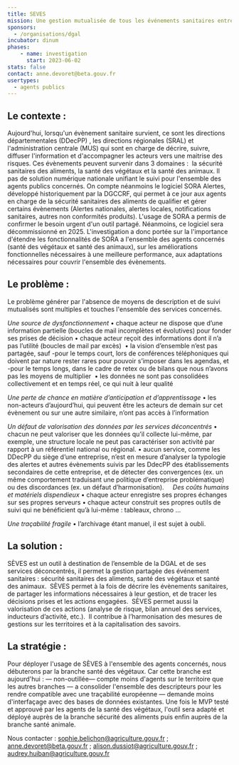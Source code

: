 ```yaml
---
title: SEVES
mission: Une gestion mutualisée de tous les événements sanitaires entre la DGAL et les services déconcentrés
sponsors: 
  - /organisations/dgal
incubator: dinum
phases:
    - name: investigation
      start: 2023-06-02
stats: false
contact: anne.devoret@beta.gouv.fr
usertypes:
  - agents publics
---
```


## Le contexte :
Aujourd'hui, lorsqu'un évènement sanitaire survient, ce sont les directions départementales (DDecPP) , les directions régionales (SRAL) et l'administration centrale (MUS) qui sont en charge de décrire, suivre, diffuser l'information et d'accompagner les acteurs vers une maitrise des risques. Ces évènements peuvent survenir dans 3 domaines :  la sécurité sanitaires des aliments, la santé des végétaux et la santé des animaux. Il pas de solution numérique nationale unifiant le suivi pour l'ensemble des agents publics concernés. On compte néanmoins le logiciel SORA Alertes, développé historiquement par la DGCCRF, qui permet à ce jour aux agents en charge de la sécurité sanitaires des aliments de qualifier et gérer certains évènements (Alertes nationales, alertes locales, notifications sanitaires, autres non conformités produits). L'usage de SORA a permis de confirmer le besoin urgent d'un outil partagé. Néanmoins, ce logiciel sera décommissionné en 2025.
L'investigation a donc portée sur la l'importance d'étendre les fonctionnalités de SORA a l'ensemble des agents concernés (santé des végétaux et santé des animaux), sur les améliorations fonctionnelles nécessaires à une meilleure performance, aux adaptations nécessaires pour couvrir l'ensemble des évènements.


## Le problème : 

Le problème générer par l'absence de moyens de description et de suivi mutualisés sont multiples et touches l'ensemble des services concernés.

*Une source de dysfonctionnement*
• chaque acteur ne dispose que d’une information partielle (boucles de mail incomplètes et évolutives) pour fonder ses prises de décision
• chaque acteur reçoit des informations dont il n’a pas l’utilité (boucles de mail par excès) 
• la vision d’ensemble n’est pas partagée, sauf -pour le temps court, lors de conférences téléphoniques qui doivent par nature rester rares pour pouvoir s’imposer dans les agendas, et -pour le temps longs, dans le cadre de retex ou de bilans que nous n’avons pas les moyens de multiplier 
• les données ne sont pas consolidées collectivement et en temps réel, ce qui nuit à leur qualité 

*Une perte de chance en matière d’anticipation et d’apprentissage*
• les non-acteurs d’aujourd’hui, qui peuvent être les acteurs de demain sur cet évènement ou sur une autre similaire, n’ont pas accès à l’information 

*Un défaut de valorisation des données par les services déconcentrés*
• chacun ne peut valoriser que les données qu’il collecte lui-même, par exemple, une structure locale ne peut pas caractériser son activité par rapport à un référentiel national ou régional.
• aucun service, comme les DDecPP du siège d’une entreprise, n’est en mesure d’analyser la typologie des alertes et autres évènements suivis par les DdecPP des établissements secondaires de cette entreprise, et de détecter des convergences (ex. un même comportement traduisant une politique d’entreprise problématique) ou des discordances (ex. un défaut d’harmonisation).  
 
*Des coûts humains et matériels dispendieux*
• chaque acteur enregistre ses propres échanges sur ses propres serveurs
• chaque acteur construit ses propres outils de suivi qui ne bénéficient qu’à lui-même : tableaux, chrono …

*Une traçabilité fragile*
• l’archivage étant manuel, il est sujet à oubli. 

## La solution : 

SÈVES est un outil à destination de l’ensemble de la DGAL et de ses services déconcentrés, il permet la gestion partagée des événement sanitaires : sécurité sanitaires des aliments, santé des végétaux et santé des animaux. 
SÈVES permet à la fois de décrire les évènements sanitaires, de partager les informations nécessaires à leur gestion, et de tracer les décisions prises et les actions engagées. 
SÈVES permet aussi la valorisation de ces actions (analyse de risque, bilan annuel des services, inducteurs d’activité, etc.). 
Il contribue à l’harmonisation des mesures de gestions sur les territoires et à la capitalisation des savoirs. 

## La stratégie : 

Pour déployer l'usage de SÈVES à l'ensemble des agents concernés, nous débuterons par la branche santé des végétaux. 
Car cette branche est aujourd'hui :
— non-outillée— compte moins d'agents sur le territoire que les autres branches
— a consolider l'ensemble des descripteurs pour les rendre compatible avec une traçabilité européenne
— demande moins d'interfaçage avec des bases de données existantes.
Une fois le MVP testé et approuvé par les agents de la santé des végétaux, l'outil sera adapté et déployé auprès de la branche sécurité des aliments puis enfin auprès de la branche santé animale. 

Nous contacter : sophie.belichon@agriculture.gouv.fr ; anne.devoret@beta.gouv.fr ; alison.dussiot@agriculture.gouv.fr ; audrey.huiban@agriculture.gouv.fr
